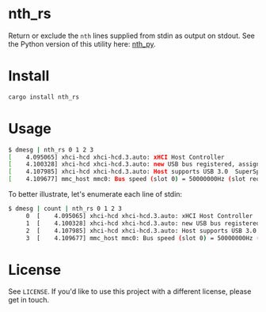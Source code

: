 # nth_rs
Return or exclude the `nth` lines supplied from stdin as output on stdout. See the Python version of this utility here: [nth_py](https://github.com/alexdelorenzo/nth_rs).

# Install

```bash
cargo install nth_rs
```

# Usage

```bash
$ dmesg | nth_rs 0 1 2 3
[    4.095065] xhci-hcd xhci-hcd.3.auto: xHCI Host Controller
[    4.100328] xhci-hcd xhci-hcd.3.auto: new USB bus registered, assigned bus number 4
[    4.107985] xhci-hcd xhci-hcd.3.auto: Host supports USB 3.0  SuperSpeed
[    4.109677] mmc_host mmc0: Bus speed (slot 0) = 50000000Hz (slot req 52000000Hz, actual 50000000HZ div = 0)

```

To better illustrate, let's enumerate each line of stdin:

```bash
$ dmesg | count | nth_rs 0 1 2 3
     0  [    4.095065] xhci-hcd xhci-hcd.3.auto: xHCI Host Controller
     1  [    4.100328] xhci-hcd xhci-hcd.3.auto: new USB bus registered, assigned bus number 4
     2  [    4.107985] xhci-hcd xhci-hcd.3.auto: Host supports USB 3.0  SuperSpeed
     3  [    4.109677] mmc_host mmc0: Bus speed (slot 0) = 50000000Hz (slot req 52000000Hz, actual 50000000HZ div = 0)
```

# License
See `LICENSE`. If you'd like to use this project with a different license, please get in touch.
